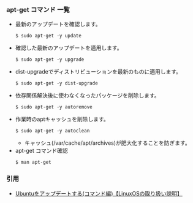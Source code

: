 ### apt-get コマンド 一覧
- 最新のアップデートを確認します。  
  ```
  $ sudo apt-get -y update
  ```
- 確認した最新のアップデートを適用します。  
  ```
  $ sudo apt-get -y upgrade
  ```
- dist-upgradeでディストリビューションを最新のものに適用します。  
  ```
  $ sudo apt-get -y dist-upgrade
  ```
- 依存関係解決後に使わなくなったパッケージを削除します。   
  ```
  $ sudo apt-get -y autoremove
  ```
- 作業時のaptキャッシュを削除します。  
  ```
  $ sudo apt-get -y autoclean
  ```
  - キャッシュ(/var/cache/apt/archives)が肥大化することを防ぎます。
- apt-get コマンド確認  
  ```
  $ man apt-get
  ```

### 引用
- [Ubuntuをアップデートする(コマンド編)【LinuxOSの取り扱い説明】](http://do-you-linux.com/blog/2013/11/19/post-838/)
